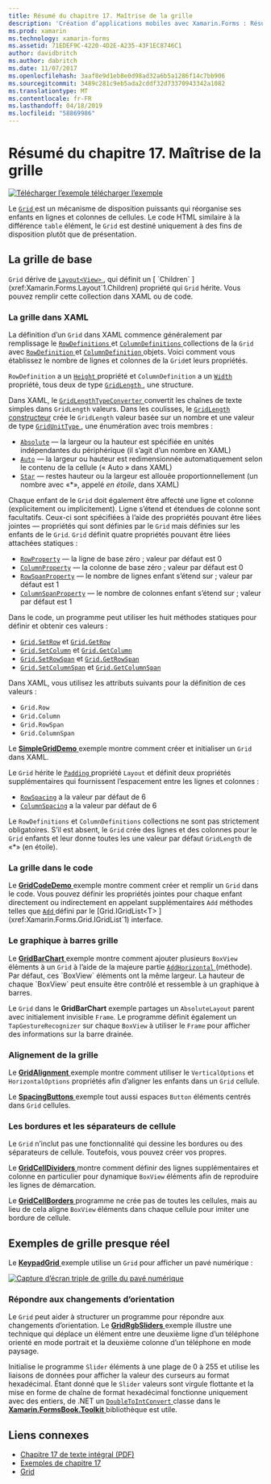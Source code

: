 ```yaml
---
title: Résumé du chapitre 17. Maîtrise de la grille
description: 'Création d’applications mobiles avec Xamarin.Forms : Résumé du chapitre 17. Maîtrise de la grille'
ms.prod: xamarin
ms.technology: xamarin-forms
ms.assetid: 71EDEF9C-4220-4D2E-A235-43F1EC8746C1
author: davidbritch
ms.author: dabritch
ms.date: 11/07/2017
ms.openlocfilehash: 3aaf8e9d1eb8e0d98ad32a6b5a1286f14c7bb906
ms.sourcegitcommit: 3489c281c9eb5ada2cddf32d73370943342a1082
ms.translationtype: MT
ms.contentlocale: fr-FR
ms.lasthandoff: 04/18/2019
ms.locfileid: "58869986"
---
```

# <a name="summary-of-chapter-17-mastering-the-grid"></a>Résumé du chapitre 17. Maîtrise de la grille

[![Télécharger l’exemple](~/media/shared/download.png) télécharger l’exemple](https://github.com/xamarin/xamarin-forms-book-samples/tree/master/Chapter17)

Le [ `Grid` ](xref:Xamarin.Forms.Grid) est un mécanisme de disposition puissants qui réorganise ses enfants en lignes et colonnes de cellules. Le code HTML similaire à la différence `table` élément, le `Grid` est destiné uniquement à des fins de disposition plutôt que de présentation.

## <a name="the-basic-grid"></a>La grille de base

`Grid` dérive de [ `Layout<View>` ](xref:Xamarin.Forms.Layout`1), qui définit un [ `Children` ](xref:Xamarin.Forms.Layout`1.Children) propriété qui `Grid` hérite. Vous pouvez remplir cette collection dans XAML ou de code.

### <a name="the-grid-in-xaml"></a>La grille dans XAML

La définition d’un `Grid` dans XAML commence généralement par remplissage le [ `RowDefinitions` ](xref:Xamarin.Forms.Grid.RowDefinitions) et [ `ColumnDefinitions` ](xref:Xamarin.Forms.Grid.ColumnDefinitions) collections de la `Grid` avec [ `RowDefinition` ](xref:Xamarin.Forms.RowDefinition) et [ `ColumnDefinition` ](xref:Xamarin.Forms.ColumnDefinition) objets. Voici comment vous établissez le nombre de lignes et colonnes de la `Grid`et leurs propriétés.

`RowDefinition` a un [ `Height` ](xref:Xamarin.Forms.RowDefinition.Height) propriété et `ColumnDefinition` a un [ `Width` ](xref:Xamarin.Forms.ColumnDefinition.Width) propriété, tous deux de type [ `GridLength` ](xref:Xamarin.Forms.GridLength), une structure.

Dans XAML, le [ `GridLengthTypeConverter` ](xref:Xamarin.Forms.GridLengthTypeConverter) convertit les chaînes de texte simples dans `GridLength` valeurs. Dans les coulisses, le [ `GridLength` constructeur](xref:Xamarin.Forms.GridLength.%23ctor(System.Double,Xamarin.Forms.GridUnitType)) crée le `GridLength` valeur basée sur un nombre et une valeur de type [ `GridUnitType` ](xref:Xamarin.Forms.GridUnitType), une énumération avec trois membres :

- [`Absolute`](xref:Xamarin.Forms.GridUnitType.Absolute) &mdash; la largeur ou la hauteur est spécifiée en unités indépendantes du périphérique (il s’agit d’un nombre en XAML)
- [`Auto`](xref:Xamarin.Forms.GridUnitType.Auto) &mdash; la largeur ou hauteur est redimensionnée automatiquement selon le contenu de la cellule (« Auto » dans XAML)
- [`Star`](xref:Xamarin.Forms.GridUnitType.Star) &mdash; restes hauteur ou la largeur est allouée proportionnellement (un nombre avec «\*», appelé *en étoile*, dans XAML)

Chaque enfant de le `Grid` doit également être affecté une ligne et colonne (explicitement ou implicitement). Ligne s’étend et étendues de colonne sont facultatifs. Ceux-ci sont spécifiées à l’aide des propriétés pouvant être liées jointes &mdash; propriétés qui sont définies par le `Grid` mais définies sur les enfants de le `Grid`. `Grid` définit quatre propriétés pouvant être liées attachées statiques :

- [`RowProperty`](xref:Xamarin.Forms.Grid.RowProperty) &mdash; la ligne de base zéro ; valeur par défaut est 0
- [`ColumnProperty`](xref:Xamarin.Forms.Grid.ColumnProperty) &mdash; la colonne de base zéro ; valeur par défaut est 0
- [`RowSpanProperty`](xref:Xamarin.Forms.Grid.RowSpanProperty) &mdash; le nombre de lignes enfant s’étend sur ; valeur par défaut est 1
- [`ColumnSpanProperty`](xref:Xamarin.Forms.Grid.ColumnSpanProperty) &mdash; le nombre de colonnes enfant s’étend sur ; valeur par défaut est 1

Dans le code, un programme peut utiliser les huit méthodes statiques pour définir et obtenir ces valeurs :

- [`Grid.SetRow`](xref:Xamarin.Forms.Grid.SetRow(Xamarin.Forms.BindableObject,System.Int32)) et [`Grid.GetRow`](xref:Xamarin.Forms.Grid.GetRow(Xamarin.Forms.BindableObject))
- [`Grid.SetColumn`](xref:Xamarin.Forms.Grid.SetColumn(Xamarin.Forms.BindableObject,System.Int32)) et [`Grid.GetColumn`](xref:Xamarin.Forms.Grid.GetColumn(Xamarin.Forms.BindableObject))
- [`Grid.SetRowSpan`](xref:Xamarin.Forms.Grid.SetRowSpan(Xamarin.Forms.BindableObject,System.Int32)) et [`Grid.GetRowSpan`](xref:Xamarin.Forms.Grid.GetRowSpan(Xamarin.Forms.BindableObject))
- [`Grid.SetColumnSpan`](xref:Xamarin.Forms.Grid.SetColumnSpan(Xamarin.Forms.BindableObject,System.Int32)) et [`Grid.GetColumnSpan`](xref:Xamarin.Forms.Grid.GetColumnSpan(Xamarin.Forms.BindableObject))

Dans XAML, vous utilisez les attributs suivants pour la définition de ces valeurs :

- `Grid.Row`
- `Grid.Column`
- `Grid.RowSpan`
- `Grid.ColumnSpan`

Le [ **SimpleGridDemo** ](https://github.com/xamarin/xamarin-forms-book-samples/tree/master/Chapter17/SimpleGridDemo) exemple montre comment créer et initialiser un `Grid` dans XAML.

Le `Grid` hérite le [ `Padding` ](xref:Xamarin.Forms.Layout.Padding) propriété `Layout` et définit deux propriétés supplémentaires qui fournissent l’espacement entre les lignes et colonnes :

- [`RowSpacing`](xref:Xamarin.Forms.Grid.RowSpacing) a la valeur par défaut de 6
- [`ColumnSpacing`](xref:Xamarin.Forms.Grid.ColumnSpacing) a la valeur par défaut de 6

Le `RowDefinitions` et `ColumnDefinitions` collections ne sont pas strictement obligatoires. S’il est absent, le `Grid` crée des lignes et des colonnes pour le `Grid` enfants et leur donne toutes les une valeur par défaut `GridLength` de «\*» (en étoile).

### <a name="the-grid-in-code"></a>La grille dans le code

Le [ **GridCodeDemo** ](https://github.com/xamarin/xamarin-forms-book-samples/tree/master/Chapter17/GridCodeDemo) exemple montre comment créer et remplir un `Grid` dans le code. Vous pouvez définir les propriétés jointes pour chaque enfant directement ou indirectement en appelant supplémentaires `Add` méthodes telles que [ `Add` ](xref:Xamarin.Forms.Grid.IGridList`1.Add*) défini par le [Grid.IGridList<T> ](xref:Xamarin.Forms.Grid.IGridList`1) interface.

### <a name="the-grid-bar-chart"></a>Le graphique à barres grille

Le [ **GridBarChart** ](https://github.com/xamarin/xamarin-forms-book-samples/tree/master/Chapter17/GridBarChart) exemple montre comment ajouter plusieurs `BoxView` éléments à un `Grid` à l’aide de la majeure partie [ `AddHorizontal` ](xref:Xamarin.Forms.Grid.IGridList`1.AddHorizontal*) (méthode). Par défaut, ces `BoxView` éléments ont la même largeur. La hauteur de chaque `BoxView` peut ensuite être contrôlé et ressemble à un graphique à barres.

Le `Grid` dans le **GridBarChart** exemple partages un `AbsoluteLayout` parent avec initialement invisible `Frame`. Le programme définit également un `TapGestureRecognizer` sur chaque `BoxView` à utiliser le `Frame` pour afficher des informations sur la barre drainée.

### <a name="alignment-in-the-grid"></a>Alignement de la grille

Le [ **GridAlignment** ](https://github.com/xamarin/xamarin-forms-book-samples/tree/master/Chapter17/GridAlignment) exemple montre comment utiliser le `VerticalOptions` et `HorizontalOptions` propriétés afin d’aligner les enfants dans un `Grid` cellule.

Le [ **SpacingButtons** ](https://github.com/xamarin/xamarin-forms-book-samples/tree/master/Chapter17/SpacingButtons) exemple tout aussi espaces `Button` éléments centrés dans `Grid` cellules.

### <a name="cell-dividers-and-borders"></a>Les bordures et les séparateurs de cellule

Le `Grid` n’inclut pas une fonctionnalité qui dessine les bordures ou des séparateurs de cellule. Toutefois, vous pouvez créer vos propres.

Le [ **GridCellDividers** ](https://github.com/xamarin/xamarin-forms-book-samples/tree/master/Chapter17/GridCellDividers) montre comment définir des lignes supplémentaires et colonne en particulier pour dynamique `BoxView` éléments afin de reproduire les lignes de démarcation.

Le [ **GridCellBorders** ](https://github.com/xamarin/xamarin-forms-book-samples/tree/master/Chapter17/GridCellBorders) programme ne crée pas de toutes les cellules, mais au lieu de cela aligne `BoxView` éléments dans chaque cellule pour imiter une bordure de cellule.

## <a name="almost-real-life-grid-examples"></a>Exemples de grille presque réel

Le [ **KeypadGrid** ](https://github.com/xamarin/xamarin-forms-book-samples/tree/master/Chapter17/KeypadGrid) exemple utilise un `Grid` pour afficher un pavé numérique :

[![Capture d’écran triple de grille du pavé numérique](images/ch17fg12-small.png "pavé grille")](images/ch17fg12-large.png#lightbox "grille du pavé numérique")

### <a name="responding-to-orientation-changes"></a>Répondre aux changements d’orientation

Le `Grid` peut aider à structurer un programme pour répondre aux changements d’orientation. Le [ **GridRgbSliders** ](https://github.com/xamarin/xamarin-forms-book-samples/tree/master/Chapter17/GridRgbSliders) exemple illustre une technique qui déplace un élément entre une deuxième ligne d’un téléphone orienté en mode portrait et la deuxième colonne d’un téléphone en mode paysage.

Initialise le programme `Slider` éléments à une plage de 0 à 255 et utilise les liaisons de données pour afficher la valeur des curseurs au format hexadécimal. Étant donné que le `Slider` valeurs sont virgule flottante et la mise en forme de chaîne de format hexadécimal fonctionne uniquement avec des entiers, de .NET un [ `DoubleToIntConvert` ](https://github.com/xamarin/xamarin-forms-book-samples/blob/master/Libraries/Xamarin.FormsBook.Toolkit/Xamarin.FormsBook.Toolkit/DoubleToIntConverter.cs) classe dans le [ **Xamarin.FormsBook.Toolkit** ](https://github.com/xamarin/xamarin-forms-book-samples/tree/master/Libraries/Xamarin.FormsBook.Toolkit) bibliothèque est utile.



## <a name="related-links"></a>Liens connexes

- [Chapitre 17 de texte intégral (PDF)](https://download.xamarin.com/developer/xamarin-forms-book/XamarinFormsBook-Ch17-Apr2016.pdf)
- [Exemples de chapitre 17](https://github.com/xamarin/xamarin-forms-book-samples/tree/master/Chapter17)
- [Grid](~/xamarin-forms/user-interface/layouts/grid.md)
